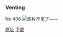 ### Venting
No.406
![图片不见了~~~](https://imgs.xkcd.com/comics/venting.png)

[原址](https://xkcd.com//406) [下载](https://imgs.xkcd.com/comics/venting.png)

